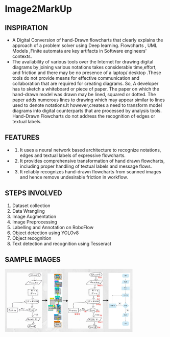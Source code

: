 # Image2MarkUp

## INSPIRATION
- A Digital Conversion of hand-Drawn flowcharts that clearly explains the approach of a problem solver using Deep learning. Flowcharts , UML Models ,Finite automata are key artifacts in Software engineers' contexts. 
- The availability of various tools over the Internet for drawing digital diagrams by joining various notations takes considerable time,effort, and friction and there may be no presence of a laptop/ desktop .These tools do not provide means for effective communication and collaboration that are required for creating diagrams. So,  A developer has to sketch a whiteboard or piece of paper. The paper on which the hand-drawn model was drawn may be lined, squared or dotted. The paper adds numerous lines to drawing which may appear similar to lines used to denote notations.It however,creates a need to transform model diagrams into digital counterparts that are processed by analysis tools. Hand-Drawn Flowcharts do not address the recognition of edges or textual labels.

## FEATURES
- 1. It uses a neural network based architecture to recognize notations, edges and textual labels of expressive flowcharts.
- 2. It provides comprehensive transformation of hand drawn flowcharts, including proper handling of textual labels and message flows.
- 3. It reliably recognizes hand-drawn flowcharts from scanned images and hence remove undesirable friction in workflow.

## STEPS INVOLVED
1. Dataset collection
2. Data Wrangling
3. Image Augmentation
4. Image Preprocessing
5. Labelling and Annotation on RoboFlow
6. Object detection using YOLOv8
7. Object recognition
8. Text detection and recognition using Tesseract

## SAMPLE IMAGES
<div>
	<img src="https://github.com/Dipanjali1/Image2MarkUP/blob/main/Image2MarkUP.png" width="400px" height="200px">
</div>
